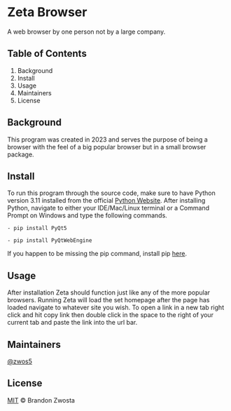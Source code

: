 # Zeta Browser
A web browser by one person not by a large company.  

## Table of Contents
1. Background
2. Install
3. Usage
4. Maintainers
5. License

## Background
This program was created in 2023 and serves the purpose of being a browser with the feel of a big popular browser but in a small browser package.

## Install
To run this program through the source code, make sure to have Python version 3.11 installed from the official [Python Website](https://www.python.org/downloads/).  After installing Python, navigate to either your IDE/Mac/Linux terminal or a Command Prompt on Windows and type the following commands.

`- pip install PyQt5
`

`- pip install PyQtWebEngine
`

If you happen to be missing the pip command, install pip [here](https://pypi.org/project/pip).

## Usage
After installation Zeta should function just like any of the more popular browsers.  Running Zeta will load the set homepage after the page has loaded navigate to whatever site you wish. To open a link in a new tab right click and hit copy link then double click in the space to the right of your current tab and paste the link into the url bar.

## Maintainers
[@zwos5](https://github.com/zwos5)

## License
[MIT](https://github.com/zwos5/Zeta-Browser/blob/main/LICENSE) © Brandon Zwosta
